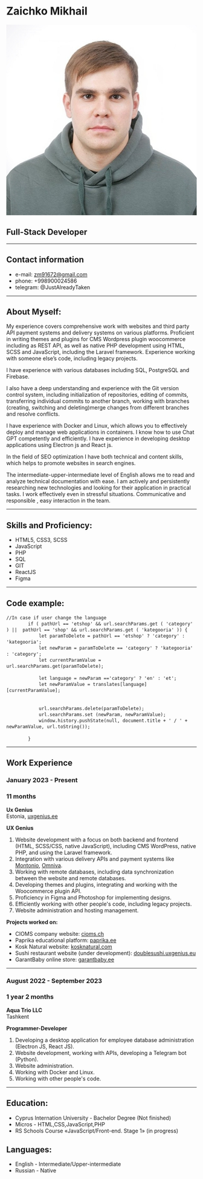 # Zaichko Mikhail
![photo](./portfolio.jpg "Portfolio photo")

## Full-Stack Developer

******
## Contact information
* e-mail: zm91672@gmail.com
* phone: +998900024586
* telegram: @JustAlreadyTaken

******

## About Myself:
My experience covers comprehensive work with websites and third party API payment systems and delivery systems on various platforms. Proficient in writing themes and plugins for CMS Wordpress plugin woocommerce including as REST API, as well as native PHP development using HTML, SCSS and JavaScript, including the Laravel framework. Experience working with someone else’s code, including legacy projects.

I have experience with various databases including SQL, PostgreSQL and Firebase.

I also have a deep understanding and experience with the Git version control system, including initialization of repositories, editing of commits, transferring individual commits to another branch, working with branches (creating, switching and deleting)merge changes from different branches and resolve conflicts.

I have experience with Docker and Linux, which allows you to effectively deploy and manage web applications in containers.
I know how to use Chat GPT competently and efficiently. I have experience in developing desktop applications using Electron js and React js.

In the field of SEO optimization I have both technical and content skills, which helps to promote websites in search engines.

The intermediate-upper-intermediate level of English allows me to read and analyze technical documentation with ease.
I am actively and persistently researching new technologies and looking for their application in practical tasks. I work effectively even in stressful situations. Communicative and responsible , easy interaction in the team.

******
## Skills and Proficiency:
* HTML5, CSS3, SCSS
* JavaScript
* PHP
* SQL
* GIT
* ReactJS
* Figma

******
## Code example:
```
//In case if user change the language
		if ( pathUrl == 'etshop' && url.searchParams.get ( 'category' ) ||  pathUrl == 'shop' && url.searchParams.get ( 'kategooria' )) {
			let paramToDelete = pathUrl == 'etshop' ? 'category' : 'kategooria';
			let newParam = paramToDelete == 'category' ? 'kategooria' : 'category';
			let currentParamValue = url.searchParams.get(paramToDelete);

			let language = newParam =='category' ? 'en' : 'et';
			let newParamValue = translates[language][currentParamValue];


			url.searchParams.delete(paramToDelete);
			url.searchParams.set (newParam, newParamValue);
			window.history.pushState(null, document.title + ' / ' + newParamValue, url.toString());

		}
```
******

## Work Experience

### January 2023 - Present
### 11 months
**Ux Genius**  
Estonia, [uxgenius.ee](https://uxgenius.ee/)

**UX Genius**
1. Website development with a focus on both backend and frontend (HTML, SCSS/CSS, native JavaScript), including CMS WordPress, native PHP, and using the Laravel framework.
2. Integration with various delivery APIs and payment systems like [Montonio](https://montonio.com/), [Omniva](https://www.omniva.ee/).
3. Working with remote databases, including data synchronization between the website and remote databases.
4. Developing themes and plugins, integrating and working with the Woocommerce plugin API.
5. Proficiency in Figma and Photoshop for implementing designs.
6. Efficiently working with other people's code, including legacy projects.
7. Website administration and hosting management.

**Projects worked on:**
- CIOMS company website: [cioms.ch](https://cioms.ch/)
- Paprika educational platform: [paprika.ee](https://paprika.ee/)
- Kosk Natural website: [kosknatural.com](https://kosknatural.com/)
- Sushi restaurant website (under development): [doublesushi.uxgenius.eu](https://doublesushi.uxgenius.eu/)
- GarantBaby online store: [garantbaby.ee](https://garantbaby.ee/)

---

### August 2022 - September 2023
### 1 year 2 months
**Aqua Trio LLC**  
Tashkent

**Programmer-Developer**
1. Developing a desktop application for employee database administration (Electron JS, React JS).
2. Website development, working with APIs, developing a Telegram bot (Python).
3. Website administration.
4. Working with Docker and Linux.
5. Working with other people's code.

******
## Education:
* Cyprus Internation University - Bachelor Degree (Not finished)
* Micros - HTML,CSS,JavaScript,PHP
* RS Schools Course «JavaScript/Front-end. Stage 1» (in progress)

## Languages:
* English -  Intermediate/Upper-intermediate
* Russian - Native
